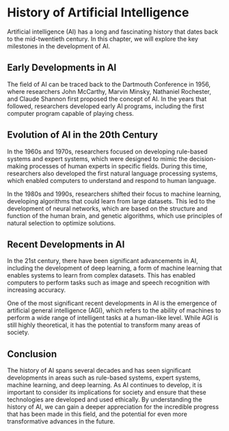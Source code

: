 History of Artificial Intelligence
=====================================================================================================

Artificial intelligence (AI) has a long and fascinating history that dates back to the mid-twentieth century. In this chapter, we will explore the key milestones in the development of AI.

Early Developments in AI
------------------------

The field of AI can be traced back to the Dartmouth Conference in 1956, where researchers John McCarthy, Marvin Minsky, Nathaniel Rochester, and Claude Shannon first proposed the concept of AI. In the years that followed, researchers developed early AI programs, including the first computer program capable of playing chess.

Evolution of AI in the 20th Century
-----------------------------------

In the 1960s and 1970s, researchers focused on developing rule-based systems and expert systems, which were designed to mimic the decision-making processes of human experts in specific fields. During this time, researchers also developed the first natural language processing systems, which enabled computers to understand and respond to human language.

In the 1980s and 1990s, researchers shifted their focus to machine learning, developing algorithms that could learn from large datasets. This led to the development of neural networks, which are based on the structure and function of the human brain, and genetic algorithms, which use principles of natural selection to optimize solutions.

Recent Developments in AI
-------------------------

In the 21st century, there have been significant advancements in AI, including the development of deep learning, a form of machine learning that enables systems to learn from complex datasets. This has enabled computers to perform tasks such as image and speech recognition with increasing accuracy.

One of the most significant recent developments in AI is the emergence of artificial general intelligence (AGI), which refers to the ability of machines to perform a wide range of intelligent tasks at a human-like level. While AGI is still highly theoretical, it has the potential to transform many areas of society.

Conclusion
----------

The history of AI spans several decades and has seen significant developments in areas such as rule-based systems, expert systems, machine learning, and deep learning. As AI continues to develop, it is important to consider its implications for society and ensure that these technologies are developed and used ethically. By understanding the history of AI, we can gain a deeper appreciation for the incredible progress that has been made in this field, and the potential for even more transformative advances in the future.
